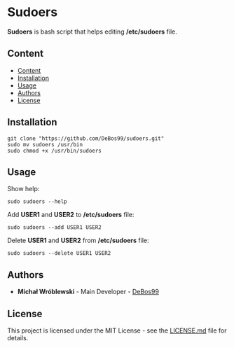 # Sudoers

**Sudoers** is bash script that helps editing **/etc/sudoers** file.

## Content

- [Content](#content)
- [Installation](#installation)
- [Usage](#usage)
- [Authors](#authors)
- [License](#license)

## Installation

```
git clone "https://github.com/DeBos99/sudoers.git"
sudo mv sudoers /usr/bin
sudo chmod +x /usr/bin/sudoers
```

## Usage

Show help:

`sudo sudoers --help`

Add **USER1** and **USER2** to **/etc/sudoers** file:

`sudo sudoers --add USER1 USER2`

Delete **USER1** and **USER2** from **/etc/sudoers** file:

`sudo sudoers --delete USER1 USER2`

## Authors

* **Michał Wróblewski** - Main Developer - [DeBos99](https://github.com/DeBos99)

## License

This project is licensed under the MIT License - see the [LICENSE.md](LICENSE.md) file for details.
